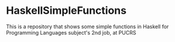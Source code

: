 # HaskellSimpleFunctions
This is a repository that shows some simple functions in Haskell for Programming Languages subject's 2nd job, at PUCRS

